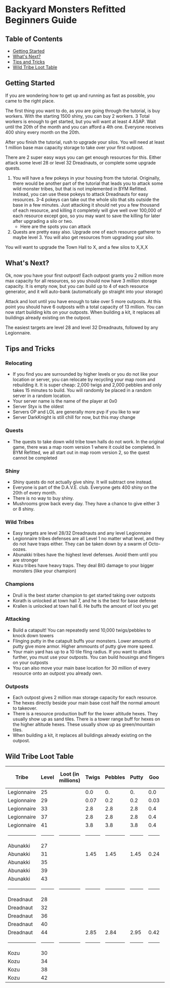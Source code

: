 # Backyard Monsters Refitted Beginners Guide

## Table of Contents
- [Getting Started](#getting-started)
- [What's Next?](#whats-next)
- [Tips and Tricks](#tips-and-tricks)
- [Wild Tribe Loot Table](#wild-tribe-loot-table)

## Getting Started
If you are wondering how to get up and running as fast as possible, you came to the right place.  

The first thing you want to do, as you are going through the tutorial, is buy workers. With the starting 1500 shiny, you can buy 2 workers. 3 Total workers is enough to get started, but you will want at least 4 ASAP. Wait until the 20th of the month and you can afford a 4th one. Everyone receives 400 shiny every month on the 20th. 
  
After you finish the tutorial, rush to upgrade your silos. You will need at least 1 million base max capacity storage to take over your first outpost. 

There are 2 super easy ways you can get enough resources for this. Either attack some level 28 or level 32 Dreadnauts, or complete some upgrade quests. 
1. You will have a few pokeys in your housing from the tutorial. Originally, there would be another part of the tutorial that leads you to attack some wild monster tribes, but that is not implemented in BYM Refitted. Instead, you can use these pokeys to attack Dreadnauts for easy resources. 3-4 pokeys can take out the whole silo that sits outside the base in a few minutes. Just attacking it should net you a few thousand of each resource, and killing it completely will give well over 100,000 of each resource except goo, so you may want to save the killing for later after upgrading a silo or two.
    - Here are the spots you can attack 
    []()
2. Quests are pretty easy also. Upgrade one of each resource gatherer to maybe level 3. You will also get resources from upgrading your silo. 
[]()

You will want to upgrade the Town Hall to X, and a few silos to X,X,X


## What's Next?
Ok, now you have your first outpost! Each outpost grants you 2 million more max capacity for all resources, so you should now have 3 million storage capacity. 
It is empty now, but you can build up to 4 of each resource generator, and it will auto-bank (automatically go straight into your storage)

Attack and loot until you have enough to take over 5 more outposts. At this point you should have 6 outposts with a total capacity of 13 million. You can now start building kits on your outposts. When building a kit, it replaces all buildings already existing on the outpost. 

The easiest targets are level 28 and level 32 Dreadnauts, followed by any Legionnaire.

## Tips and Tricks
### Relocating
- If you find you are surrounded by higher levels or you do not like your location or server, you can relocate by recycling your map room and rebuilding it. It is super cheap: 2,000 twigs and 2,000 pebbles and only takes 15 minutes to build. You will randomly be placed in a random server in a random location. 
- Your server name is the name of the player at 0x0
- Server Styx is the oldest
- Servers OP and LOL are generally more pvp if you like to war
- Server DarkKnight is still chill for now, but this may change

### Quests
- The quests to take down wild tribe town halls do not work. In the original game, there was a map room version 1 where it could be completed. In BYM Refitted, we all start out in map room version 2, so the quest cannot be completed

### Shiny
- Shiny quests do not actually give shiny. It will subtract one instead.
- Everyone is part of the D.A.V.E. club. Everyone gets 400 shiny on the 20th of every month. 
- There is no way to buy shiny.
- Mushrooms grow back every day. They have a chance to give either 3 or 8 shiny.

### Wild Tribes
- Easy targets are level 28/32 Dreadnauts and any level Legionnaire
- Legionnaire tribes defenses are all Level 1 no matter what level, and they do not have traps either. They can be taken down by a swarm of Octo-oozes.
- Abunakki tribes have the highest level defenses. Avoid them until you are stronger
- Kozu tribes have heavy traps. They deal BIG damage to your bigger monsters (like your champion)

### Champions
- Drull is the best starter champion to get started taking over outposts
- Korath is unlocked at town hall 7, and he is the best for base defense
- Krallen is unlocked at town hall 6. He buffs the amount of loot you get

### Attacking
- Build a catapult! You can repeatedly send 10,000 twigs/pebbles to knock down towers
- Flinging putty in the catapult buffs your monsters. Lower amounts of putty give more armor. Higher ammounts of putty give more speed.
- Your main yard has up to a 10 tile fling radius. If you want to attack further, you must use your outposts. You can build housings and flingers on your outposts
- You can also move your main base location for 30 million of every resource onto an outpost you already own.

### Outposts
- Each outpost gives 2 million max storage capacity for each resource. 
- The hexes directly beside your main base cost half the normal amount to takeover. 
- There is a resource production buff for the lower altitude hexes. They usually show up as sand tiles. There is a tower range buff for hexes on the higher altitude hexes. These usually show up as green/mountain tiles.
- When building a kit, it replaces all buildings already existing on the outpost. 

## Wild Tribe Loot Table
|Tribe|Level|Loot (in millions)|Twigs|Pebbles|Putty|Goo|Takeover Cost (in millions)|
|-|-|-|-|-|-|-|-|
|Legionnaire|25||0.0|0.|0.|0.0|1|
|Legionnaire|29||0.07|0.2|0.2|0.03|1.5|
|Legionnaire|33||2.8|2.8|2.8|0.4|3.75|
|Legionnaire|37||2.8|2.8|2.8|0.4|6|
|Legionnaire|41||3.8|3.8|3.8|0.4|8.25|
|<hr>|<hr>|<hr>|<hr>|<hr>|<hr>|<hr>|<hr>|
|Abunakki|27||||||1|
|Abunakki|31||1.45|1.45|1.45|0.24|2.75|
|Abunakki|35||||||5|
|Abunakki|39||||||7.25|
|Abunakki|43||||||9.5|
|<hr>|<hr>|<hr>|<hr>|<hr>|<hr>|<hr>|<hr>|
|Dreadnaut|28||||||1|
|Dreadnaut|32||||||3.25|
|Dreadnaut|36||||||5.5|
|Dreadnaut|40||||||7.75|
|Dreadnaut|44||2.85|2.84|2.95|0.42|10|
|<hr>|<hr>|<hr>|<hr>|<hr>|<hr>|<hr>|<hr>|
|Kozu|30||||||2.25|
|Kozu|34||||||4.5|
|Kozu|38||||||6.75|
|Kozu|42||||||9|
